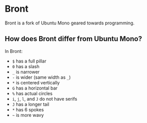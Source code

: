 # Bront

Bront is a fork of Ubuntu Mono geared towards programming.

## How does Bront differ from Ubuntu Mono?

In Bront:

- `$` has a full pillar
- `0` has a slash
- `_` is narrower
- `-` is wider (same width as `_`)
- `*` is centered vertically
- `G` has a horizontal bar
- `%` has actual circles
- `i`, `j`, `l`, and `J` do not have serifs
- `J` has a longer tail
- `*` has 6 spokes
- `~` is more wavy
